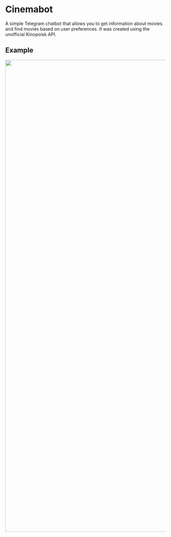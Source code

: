# Cinemabot
A simple Telegram chatbot that allows you to get information about movies and find movies based on user preferences. It was created using the unofficial Kinopoisk API.

## Example
<p align="center">
  <img width="1482" alt="telebot" src="https://github.com/level0rd/cinema_bot/assets/45522296/55e2e649-653e-4971-9f0b-c7215c6a9cb8.png">
</p>
